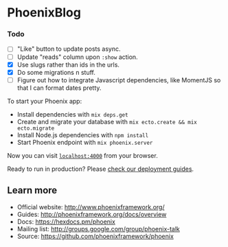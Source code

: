 # PhoenixBlog

### Todo

 - [ ] "Like" button to update posts async.
 - [ ] Update "reads" column upon `:show` action.
 - [x] Use slugs rather than ids in the urls.
 - [x] Do some migrations n stuff.
 - [ ] Figure out how to integrate Javascript dependencies, like MomentJS so that I can format dates pretty.

To start your Phoenix app:

  * Install dependencies with `mix deps.get`
  * Create and migrate your database with `mix ecto.create && mix ecto.migrate`
  * Install Node.js dependencies with `npm install`
  * Start Phoenix endpoint with `mix phoenix.server`

Now you can visit [`localhost:4000`](http://localhost:4000) from your browser.

Ready to run in production? Please [check our deployment guides](http://www.phoenixframework.org/docs/deployment).

## Learn more

  * Official website: http://www.phoenixframework.org/
  * Guides: http://phoenixframework.org/docs/overview
  * Docs: https://hexdocs.pm/phoenix
  * Mailing list: http://groups.google.com/group/phoenix-talk
  * Source: https://github.com/phoenixframework/phoenix
